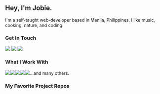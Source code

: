 ## Hey, I'm Jobie.

I'm a self-taught web-developer based in Manila, Philippines. I like music, cooking, nature, and coding. 

### Get In Touch

<a href="mailto:engrjvramos@gmail.com"><img src="https://img.shields.io/badge/Gmail-D14836?style=for-the-badge&logo=gmail&logoColor=white"></a> <a href="https://www.linkedin.com/in/jose-roberto-ramos-7702b1131/"><img src="https://img.shields.io/badge/LinkedIn-0077B5?style=for-the-badge&logo=linkedin&logoColor=white"></a> <a href="#"><img src="https://img.shields.io/badge/portfolio-0A0A0A?style=for-the-badge&logo=dev.to&logoColor=white"></a> 

### What I Work With

<img src="https://img.shields.io/badge/HTML5-E34F26?style=for-the-badge&logo=html5&logoColor=white"><img src="https://img.shields.io/badge/CSS3-1572B6?style=for-the-badge&logo=css3&logoColor=white"><img src="https://img.shields.io/badge/JavaScript-F7DF1E?style=for-the-badge&logo=javascript&logoColor=black"><img src="https://img.shields.io/badge/SASS-hotpink.svg?style=for-the-badge&logo=SASS&logoColor=white" /><img src="https://img.shields.io/badge/React-20232A?style=for-the-badge&logo=react&logoColor=61DAFB">...and many others.

### My Favorite Project Repos





